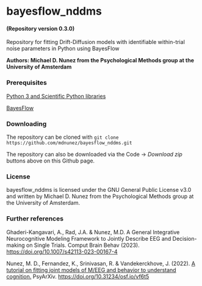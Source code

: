 # bayesflow_nddms
#### (Repository version 0.3.0)
Repository for fitting Drift-Diffusion models with identifiable within-trial noise parameters in Python using BayesFlow

**Authors: Michael D. Nunez from the Psychological Methods group at the University of Amsterdam**

### Prerequisites

[Python 3 and Scientific Python libraries](https://www.anaconda.com/products/individual)

[BayesFlow](https://github.com/stefanradev93/BayesFlow)

### Downloading

The repository can be cloned with `git clone https://github.com/mdnunez/bayesflow_nddms.git`

The repository can also be downloaded via the Code -> _Download zip_ buttons above on this Github page.

### License

bayesflow_nddms is licensed under the GNU General Public License v3.0 and written by Michael D. Nunez from the Psychological Methods group at the University of Amsterdam.

### Further references
Ghaderi-Kangavari, A., Rad, J.A. & Nunez, M.D. A General Integrative Neurocognitive Modeling Framework to Jointly Describe EEG and Decision-making on Single Trials. Comput Brain Behav (2023). https://doi.org/10.1007/s42113-023-00167-4

Nunez, M. D., Fernandez, K., Srinivasan, R. & Vandekerckhove, J. (2022). [A tutorial on fitting joint models of M/EEG and behavior to understand cognition.](https://psyarxiv.com/vf6t5) PsyArXiv. https://doi.org/10.31234/osf.io/vf6t5
